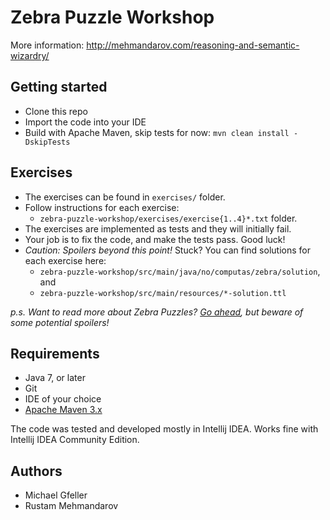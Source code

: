 # Zebra Puzzle Workshop

More information: http://mehmandarov.com/reasoning-and-semantic-wizardry/

## Getting started
* Clone this repo
* Import the code into your IDE
* Build with Apache Maven, skip tests for now: ```mvn clean install -DskipTests```

## Exercises
* The exercises can be found in ```exercises/``` folder.
* Follow instructions for each exercise:
  * ```zebra-puzzle-workshop/exercises/exercise{1..4}*.txt``` folder.
* The exercises are implemented as tests and they will initially fail.
* Your job is to fix the code, and make the tests pass. Good luck!
* _Caution: Spoilers beyond this point!_ Stuck? You can find solutions for each exercise here:
  * ```zebra-puzzle-workshop/src/main/java/no/computas/zebra/solution```, and
  * ```zebra-puzzle-workshop/src/main/resources/*-solution.ttl```

_p.s. Want to read more about Zebra Puzzles? [Go ahead][2], but beware of some potential spoilers!_


## Requirements
* Java 7, or later
* Git
* IDE of your choice
* [Apache Maven 3.x][1]

The code was tested and developed mostly in Intellij IDEA. Works fine with Intellij IDEA Community Edition.

## Authors
* Michael Gfeller
* Rustam Mehmandarov

[1]: https://maven.apache.org/
[2]: https://en.wikipedia.org/wiki/Zebra_Puzzle
